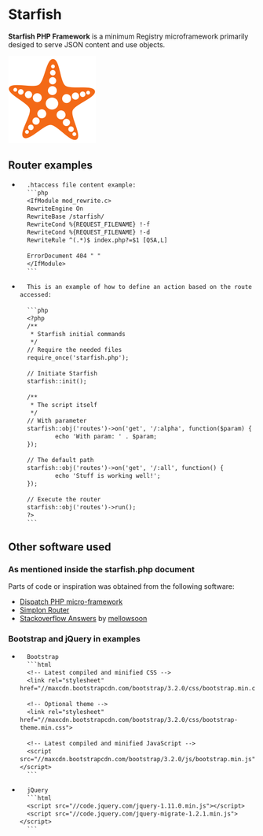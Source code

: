 # Starfish

**Starfish PHP Framework** is a minimum Registry microframework primarily desiged to serve JSON content and use objects.

![Starfish PHP Framework](/storage/starfish.png "Starfish PHP Framework")

## Router examples

*       .htaccess file content example:
        ```php
        <IfModule mod_rewrite.c>
        RewriteEngine On
        RewriteBase /starfish/
        RewriteCond %{REQUEST_FILENAME} !-f
        RewriteCond %{REQUEST_FILENAME} !-d
        RewriteRule ^(.*)$ index.php?=$1 [QSA,L]

        ErrorDocument 404 " "
        </IfModule>
        ```

*       This is an example of how to define an action based on the route accessed:

        ```php
        <?php
        /**
         * Starfish initial commands
         */
        // Require the needed files
        require_once('starfish.php');

        // Initiate Starfish
        starfish::init();

        /**
         * The script itself
         */
        // With parameter
        starfish::obj('routes')->on('get', '/:alpha', function($param) {
                echo 'With param: ' . $param;
        });

        // The default path
        starfish::obj('routes')->on('get', '/:all', function() {
                echo 'Stuff is working well!';
        });

        // Execute the router
        starfish::obj('routes')->run();
        ?>
        ```

## Other software used

### As mentioned inside the starfish.php document

Parts of code or inspiration was obtained from the following software:

* [Dispatch PHP micro-framework](https://github.com/noodlehaus/dispatch)
* [Simplon Router](https://github.com/fightbulc/simplon_router)
* [Stackoverflow Answers](http://stackoverflow.com/questions/4000483/how-download-big-file-using-php-low-memory-usage) by [mellowsoon](http://stackoverflow.com/users/401019/mellowsoon)

### Bootstrap and jQuery in examples

*       Bootstrap
        ```html
        <!-- Latest compiled and minified CSS -->
        <link rel="stylesheet" href="//maxcdn.bootstrapcdn.com/bootstrap/3.2.0/css/bootstrap.min.css">

        <!-- Optional theme -->
        <link rel="stylesheet" href="//maxcdn.bootstrapcdn.com/bootstrap/3.2.0/css/bootstrap-theme.min.css">

        <!-- Latest compiled and minified JavaScript -->
        <script src="//maxcdn.bootstrapcdn.com/bootstrap/3.2.0/js/bootstrap.min.js"></script>
        ```

*       jQuery
        ```html
        <script src="//code.jquery.com/jquery-1.11.0.min.js"></script>
        <script src="//code.jquery.com/jquery-migrate-1.2.1.min.js"></script>
        ```